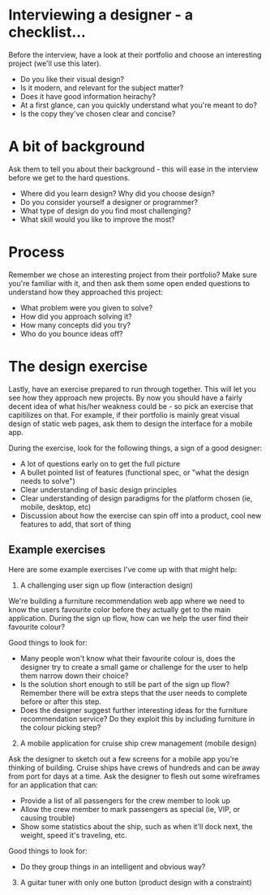 Interviewing a designer - a checklist...
========================================

Before the interview, have a look at their portfolio and choose an interesting project (we'll use this later).

- Do you like their visual design?
- Is it modern, and relevant for the subject matter?
- Does it have good information heirachy?
- At a first glance, can you quickly understand what you're meant to do?
- Is the copy they've chosen clear and concise?

# A bit of background

Ask them to tell you about their background - this will ease in the interview before we get to the hard questions.

- Where did you learn design? Why did you choose design?
- Do you consider yourself a designer or programmer?
- What type of design do you find most challenging? 
- What skill would you like to improve the most?

# Process

Remember we chose an interesting project from their portfolio? Make sure you're familiar with it, and then ask them some open ended questions to understand how they approached this project:

- What problem were you given to solve?
- How did you approach solving it?
- How many concepts did you try?
- Who do you bounce ideas off?

# The design exercise

Lastly, have an exercise prepared to run through together. This will let you see how they approach new projects. By now you should have a fairly decent idea of what his/her weakness could be - so pick an exercise that capitilizes on that. For example, if their portfolio is mainly great visual design of static web pages, ask them to design the interface for a mobile app.

During the exercise, look for the following things, a sign of a good designer:

- A lot of questions early on to get the full picture
- A bullet pointed list of features (functional spec, or "what the design needs to solve")
- Clear understanding of basic design principles
- Clear understanding of design paradigms for the platform chosen (ie, mobile, desktop, etc)
- Discussion about how the exercise can spin off into a product, cool new features to add, that sort of thing

## Example exercises

Here are some example exercises I've come up with that might help:

1. A challenging user sign up flow (interaction design)

We're building a furniture recommendation web app where we need to know the users favourite color before they actually get to the main application. During the sign up flow, how can we help the user find their favourite colour?

Good things to look for:

- Many people won't know what their favourite colour is, does the designer try to create a small game or challenge for the user to help them narrow down their choice?
- Is the solution short enough to still be part of the sign up flow? Remember there will be extra steps that the user needs to complete before or after this step.
- Does the designer suggest further interesting ideas for the furniture recommendation service? Do they exploit this by including furniture in the colour picking step?


2. A mobile application for cruise ship crew management (mobile design)

Ask the designer to sketch out a few screens for a mobile app you're thinking of building. Cruise ships have crews of hundreds and can be away from port for days at a time. Ask the designer to flesh out some wireframes for an application that can:

- Provide a list of all passengers for the crew member to look up
- Allow the crew member to mark passengers as special (ie, VIP, or causing trouble)
- Show some statistics about the ship, such as when it'll dock next, the weight, speed it's traveling, etc.

Good things to look for:

- Do they group things in an intelligent and obvious way?


3. A guitar tuner with only one button (product design with a constraint)






